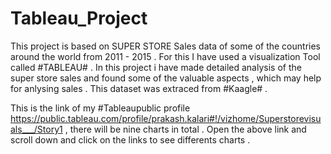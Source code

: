 # Tableau_Project
This project is based on SUPER STORE Sales data of some of the countries around the world from 2011 - 2015 . For this I have used a visualization Tool called #TABLEAU# . In this project i have made detailed analysis of the super store sales and found some of the valuable aspects , which may help for anlysing sales . This dataset was extraced from #Kaagle# .


This is the link of my #Tableaupublic profile   https://public.tableau.com/profile/prakash.kalari#!/vizhome/Superstorevisuals___/Story1     , there will be  nine charts in total . Open the above link and scroll down and click on the links to see differents charts .

